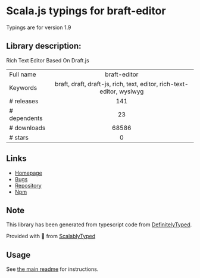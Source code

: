 
# Scala.js typings for braft-editor

Typings are for version 1.9

## Library description:
Rich Text Editor Based On Draft.js

|                    |                 |
| ------------------ | :-------------: |
| Full name          | braft-editor |
| Keywords           | braft, draft, draft-js, rich, text, editor, rich-text-editor, wysiwyg |
| # releases         | 141 |
| # dependents       | 23 |
| # downloads        | 68586 |
| # stars            | 0 |

## Links
- [Homepage](https://github.com/margox/braft#readme)
- [Bugs](https://github.com/margox/braft/issues)
- [Repository](https://github.com/margox/braft)
- [Npm](https://www.npmjs.com/package/braft-editor)
    


## Note
This library has been generated from typescript code from [DefinitelyTyped](https://definitelytyped.org).

Provided with :purple_heart: from [ScalablyTyped](https://github.com/oyvindberg/ScalablyTyped)

## Usage
See [the main readme](../../readme.md) for instructions.


